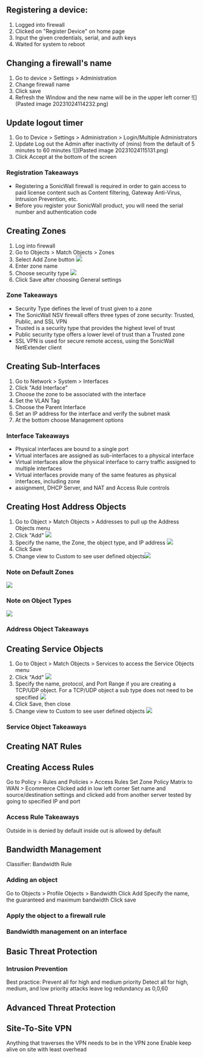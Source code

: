 ## Registering a device:
1. Logged into firewall
2. Clicked on "Register Device" on home page
3. Input the given credentials, serial, and auth keys
4. Waited for system to reboot

## Changing a firewall's name
1. Go to device > Settings > Administration
2. Change firewall name
3. Click save
4. Refresh the Window and the new name will be in the upper left corner ![](Pasted image 20231024114232.png)
## Update logout timer
1. Go to Device > Settings > Administration > Login/Multiple Administrators
2. Update Log out the Admin after inactivity of (mins) from the default of 5 minutes to 60 minutes ![](Pasted image 20231024115131.png)
3. Click Accept at the bottom of the screen

### Registration Takeaways

- Registering a SonicWall firewall is required in order to gain access to paid license content such as Content filtering, Gateway Anti-Virus, Intrusion Prevention, etc.
- Before you register your SonicWall product, you will need the serial number and authentication code

## Creating Zones
1. Log into firewall
2. Go to Objects > Match Objects > Zones
3. Select Add Zone button  ![](https://github.com/ajonesBA/ajonesBA/blob/main/Instructor-Led%20Class/Pasted%20image%2020231024120541.png)
4. Enter zone name
5. Choose security type ![](https://github.com/ajonesBA/ajonesBA/blob/main/Instructor-Led%20Class/Pasted%20image%2020231024120653.png)
6. Click Save after choosing General settings

### Zone Takeaways

- Security Type defines the level of trust given to a zone
- The SonicWall NSV firewall offers three types of zone security: Trusted, Public, and SSL VPN
- Trusted is a security type that provides the highest level of trust
- Public security type offers a lower level of trust than a Trusted zone
- SSL VPN is used for secure remote access, using the SonicWall NetExtender client
## Creating Sub-Interfaces

1. Go to Network > System > Interfaces
2. Click "Add Interface"
3. Choose the zone to be associated with the interface
4. Set the VLAN Tag
5. Choose the Parent Interface
6. Set an IP address for the interface and verify the subnet mask
7. At the bottom choose Management options

### Interface Takeaways

- Physical interfaces are bound to a single port
- Virtual interfaces are assigned as sub-interfaces to a physical interface
- Virtual interfaces allow the physical interface to carry traffic assigned to multiple interfaces
- Virtual interfaces provide many of the same features as physical interfaces, including zone
- assignment, DHCP Server, and NAT and Access Rule controls


## Creating Host Address Objects

1. Go to Object > Match Objects > Addresses to pull up the Address Objects menu
2. Click "Add" ![](https://github.com/ajonesBA/ajonesBA/blob/main/Class_Screenshots/Address_Object/Address_Object_Add.png)
3. Specify the name, the Zone, the object type, and IP address ![](https://github.com/ajonesBA/ajonesBA/blob/main/Class_Screenshots/Address_Object/Address_Object_Settings_Blank.png)
4. Click Save
5. Change view to Custom to see user defined objects![](Ahttps://github.com/ajonesBA/ajonesBA/blob/main/Class_Screenshots/Address_Object/Address_Object_Change_View.png)

### Note on Default Zones
![](https://github.com/ajonesBA/ajonesBA/blob/main/Class_Screenshots/Address_Object/Zone_Types.png)
### Note on Object Types
![](https://github.com/ajonesBA/ajonesBA/blob/main/Class_Screenshots/Address_Object/Object_Types.png)

### Address Object Takeaways
## Creating Service Objects

1. Go to Object > Match Objects > Services to access the Service Objects menu
2. Click "Add" ![](https://github.com/ajonesBA/ajonesBA/blob/main/Class_Screenshots/Service_Object/Service_Objects_Add.png)
3. Specify the name, protocol, and Port Range if you are creating a TCP/UDP object. For a TCP/UDP object a sub type does not need to be specified ![](https://github.com/ajonesBA/ajonesBA/blob/main/Class_Screenshots/Service_Object/Service_Objects_Blank.png)
4. Click Save, then close
5. Change view to Custom to see user defined objects ![](https://github.com/ajonesBA/ajonesBA/blob/main/Class_Screenshots/Service_Object/Service_Objects_Change_View.png)
### Service Object Takeaways
## Creating NAT Rules


## Creating Access Rules

Go to Policy > Rules and Policies > Access Rules
Set Zone Policy Matrix to WAN > Ecommerce
Clicked add in low left corner
Set name and source/destination settings and clicked add
from another server tested by going to specified IP and port

### Access Rule Takeaways
Outside in is denied by default
inside out is allowed by default

## Bandwidth Management
Classifier: 
Bandwidth Rule

### Adding an object
Go to Objects > Profile Objects > Bandwidth
Click Add
Specify the name, the guaranteed and maximum bandwidth
Click save

### Apply the object to a firewall rule

### Bandwidth management on an interface

## Basic Threat Protection

### Intrusion Prevention
Best practice: 
Prevent all for high and medium priority
Detect all for high, medium, and low priority attacks
leave log redundancy as 0,0,60


## Advanced Threat Protection


## Site-To-Site VPN

Anything that traverses the VPN needs to be in the VPN zone
Enable keep alive on site with least overhead

